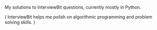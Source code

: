 My solutions to InterviewBit questions, currently mostly in Python.

( InterviewBit helps me polish on algorithmic programming and problem solving skills. )
